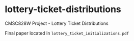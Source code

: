 # lottery-ticket-distributions
CMSC828W Project - Lottery Ticket Distributions

Final paper located in `lottery_ticket_initializations.pdf`